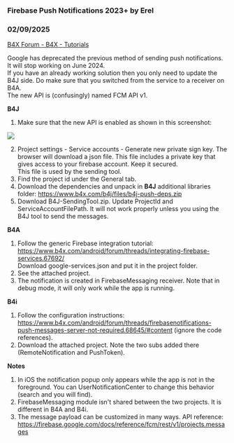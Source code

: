 ###  Firebase Push Notifications 2023+ by Erel
### 02/09/2025
[B4X Forum - B4X - Tutorials](https://www.b4x.com/android/forum/threads/148715/)

Google has deprecated the previous method of sending push notifications. It will stop working on June 2024.  
If you have an already working solution then you only need to update the B4J side. Do make sure that you switched from the service to a receiver on B4A.  
The new API is (confusingly) named FCM API v1.  
  
**B4J**  
  
1. Make sure that the new API is enabled as shown in this screenshot:  
  
![](https://www.b4x.com/android/forum/attachments/143221)  
  
2. Project settings - Service accounts - Generate new private sign key. The browser will download a json file. This file includes a private key that gives access to your firebase account. Keep it secured.  
This file is used by the sending tool.  
3. Find the project id under the General tab.  
4. Download the dependencies and unpack in **B4J** additional libraries folder: <https://www.b4x.com/b4j/files/b4j-push-deps.zip>  
5. Download B4J-SendingTool.zip. Update ProjectId and ServiceAccountFilePath. It will not work properly unless you using the B4J tool to send the messages.  
  
**B4A**  
  
1. Follow the generic Firebase integration tutorial: <https://www.b4x.com/android/forum/threads/integrating-firebase-services.67692/>  
Download google-services.json and put it in the project folder.  
2. See the attached project.  
3. The notification is created in FirebaseMessaging receiver. Note that in debug mode, it will only work while the app is running.  
  
**B4i**  
  
1. Follow the configuration instructions: <https://www.b4x.com/android/forum/threads/firebasenotifications-push-messages-server-not-required.68645/#content> (ignore the code references).  
2. Download the attached project. Note the two subs added there (RemoteNotification and PushToken).  
  
**Notes**  
  
1. In iOS the notification popup only appears while the app is not in the foreground. You can UserNotificationCenter to change this behavior (search and you will find).  
2. FirebaseMessaging module isn't shared between the two projects. It is different in B4A and B4i.  
3. The message payload can be customized in many ways. API reference: <https://firebase.google.com/docs/reference/fcm/rest/v1/projects.messages>
